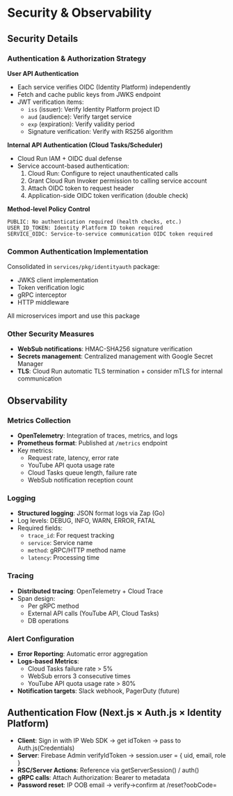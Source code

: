# Security & Observability

## Security Details

### Authentication & Authorization Strategy

**User API Authentication**
- Each service verifies OIDC (Identity Platform) independently
- Fetch and cache public keys from JWKS endpoint
- JWT verification items:
  - `iss` (issuer): Verify Identity Platform project ID
  - `aud` (audience): Verify target service
  - `exp` (expiration): Verify validity period
  - Signature verification: Verify with RS256 algorithm

**Internal API Authentication (Cloud Tasks/Scheduler)**
- Cloud Run IAM + OIDC dual defense
- Service account-based authentication:
  1. Cloud Run: Configure to reject unauthenticated calls
  2. Grant Cloud Run Invoker permission to calling service account
  3. Attach OIDC token to request header
  4. Application-side OIDC token verification (double check)

**Method-level Policy Control**
```
PUBLIC: No authentication required (health checks, etc.)
USER_ID_TOKEN: Identity Platform ID token required
SERVICE_OIDC: Service-to-service communication OIDC token required
```

### Common Authentication Implementation

Consolidated in `services/pkg/identityauth` package:
- JWKS client implementation
- Token verification logic
- gRPC interceptor
- HTTP middleware

All microservices import and use this package

### Other Security Measures

- **WebSub notifications**: HMAC-SHA256 signature verification
- **Secrets management**: Centralized management with Google Secret Manager
- **TLS**: Cloud Run automatic TLS termination + consider mTLS for internal communication

## Observability

### Metrics Collection
- **OpenTelemetry**: Integration of traces, metrics, and logs
- **Prometheus format**: Published at `/metrics` endpoint
- Key metrics:
  - Request rate, latency, error rate
  - YouTube API quota usage rate
  - Cloud Tasks queue length, failure rate
  - WebSub notification reception count

### Logging
- **Structured logging**: JSON format logs via Zap (Go)
- Log levels: DEBUG, INFO, WARN, ERROR, FATAL
- Required fields:
  - `trace_id`: For request tracking
  - `service`: Service name
  - `method`: gRPC/HTTP method name
  - `latency`: Processing time

### Tracing
- **Distributed tracing**: OpenTelemetry + Cloud Trace
- Span design:
  - Per gRPC method
  - External API calls (YouTube API, Cloud Tasks)
  - DB operations

### Alert Configuration
- **Error Reporting**: Automatic error aggregation
- **Logs-based Metrics**: 
  - Cloud Tasks failure rate > 5%
  - WebSub errors 3 consecutive times
  - YouTube API quota usage rate > 80%
- **Notification targets**: Slack webhook, PagerDuty (future)

## Authentication Flow (Next.js × Auth.js × Identity Platform)

- **Client**: Sign in with IP Web SDK → get idToken → pass to Auth.js(Credentials)
- **Server**: Firebase Admin verifyIdToken → session.user = { uid, email, role }
- **RSC/Server Actions**: Reference via getServerSession() / auth()
- **gRPC calls**: Attach Authorization: Bearer <idToken> to metadata
- **Password reset**: IP OOB email → verify→confirm at /reset?oobCode=